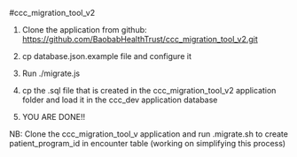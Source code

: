 #ccc_migration_tool_v2

1. Clone the application from github: https://github.com/BaobabHealthTrust/ccc_migration_tool_v2.git

2. cp database.json.example file and configure it

3. Run ./migrate.js

4. cp the .sql file that is created in the ccc_migration_tool_v2 application folder and load it in the ccc_dev application database

5. YOU ARE DONE!!


NB: Clone the ccc_migration_tool_v application and run .migrate.sh to create patient_program_id in encounter table (working on simplifying this process)